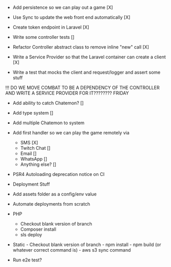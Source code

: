  - Add persistence so we can play out a game [X]
 - Use Sync to update the web front end automatically [X]
  - Create token endpoint in Laravel [X]
  
 - Write some controller tests []
  - Refactor Controller abstract class to remove inline "new" call [X]
  - Write a Service Provider so that the Laravel container can create a client [X]
  - Write a test that mocks the client and request/logger and assert some stuff
  
  !!! DO WE MOVE COMBAT TO BE A DEPENDENCY OF THE CONTROLLER AND WRITE A SERVICE PROVIDER FOR IT???????? FRIDAY
 
 - Add ability to catch Chatemon? []
 - Add type system []
 - Add multiple Chatemon to system
 
 - Add first handler so we can play the game remotely via
    - SMS [X]
    - Twitch Chat []
    - Email []
    - WhatsApp []
    - Anything else? []
 
  - PSR4 Autoloading deprecation notice on CI
 
  - Deployment Stuff
   - Add assets folder as a config/env value
   - Automate deployments from scratch
   - PHP
     - Checkout blank version of branch
     - Composer install
     - sls deploy
   - Static
    - Checkout blank version of branch
    - npm install
    - npm build (or whatever correct command is)
    - aws s3 sync command
   - Run e2e test?
